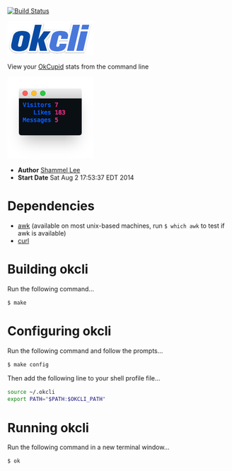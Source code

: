 [![Build Status](https://travis-ci.org/shammellee/okcli.svg)][travis_ci_url]

![okcli](src/img/okcli_logo.png)

View your [OkCupid][okcupid_url] stats from the command line

![screenshot](src/img/screenshot.png)

* **Author** [Shammel Lee][author_url]
* **Start Date** Sat Aug 2 17:53:37 EDT 2014

# Dependencies
* [awk][awk_url] (available on most unix-based machines, run `$ which awk` to test if awk is available)
* [curl][curl_url]

# Building okcli
Run the following command…

```bash
$ make
```

# Configuring okcli
Run the following command and follow the prompts…

```bash
$ make config
```

Then add the following line to your shell profile file…

```bash
source ~/.okcli
export PATH="$PATH:$OKCLI_PATH"
```

# Running okcli
Run the following command in a new terminal window…

```bash
$ ok
```

[travis_ci_url]: https://travis-ci.org/shammellee/okcli
[author_url]: https://github.com/shammellee
[okcupid_url]: https://okcupid.com
[curl_url]: http://curl.haxx.se
[awk_url]: https://en.wikipedia.org/wiki/AWK

